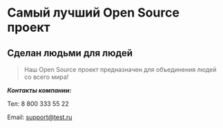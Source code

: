 # Самый лучший Open Source проект

## Сделан людьми для людей

> Наш Open Source проект предназначен для объединения людей со всего мира!

***Контакты компании:***

Тел: 8 800 333 55 22

Email: support@test.ru
